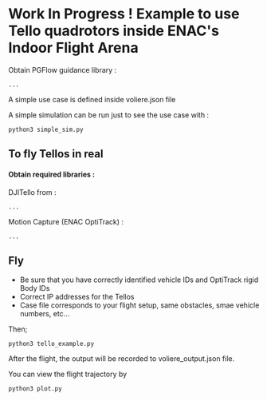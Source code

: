 # Work In Progress ! Example to use Tello quadrotors inside ENAC's Indoor Flight Arena

Obtain PGFlow guidance library :

` ... `


A simple use case is defined inside voliere.json file

A simple simulation can be run just to see the use case with :

`python3 simple_sim.py`



## To fly Tellos in real

#### Obtain required libraries :

DJITello from :


` ... `

Motion Capture (ENAC OptiTrack) :

` ... `


## Fly

- Be sure that you have correctly identified vehicle IDs and OptiTrack rigid Body IDs 
- Correct IP addresses for the Tellos
- Case file corresponds to your flight setup, same obstacles, smae vehicle numbers, etc...

Then;

`python3 tello_example.py`

After the flight, the output will be recorded to voliere_output.json file.

You can view the flight trajectory by

`python3 plot.py`
